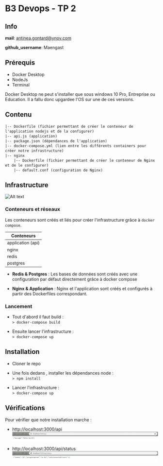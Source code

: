 # B3 Devops - TP 2

## Info

**mail**: antinea.gontard@ynov.com

**github_username**: Maengast

## Prérequis
- Docker Desktop
- NodeJs
- Terminal

Docker Desktop ne peut s'installer que sous windows 10 Pro, Entreprise ou Education. Il a fallu donc upgardee l'OS sur une de ces versions.

## Contenu

```
|-- Dockerfile (fichier permettant de créer le conteneur de l'application nodejs et de la configurer)
|-- api.js (application)
|-- package.json (dépendances de l'application)
|-- docker-compose.yml (lien entre les différents containers pour créer notre infrastructure)
|-- nginx
    |-- Dockerfile (fichier permettant de créer le conteneur de Nginx et de le configurer)
    |-- default.conf (configuration de Nginx)
```

## Infrastructure
![Alt text](images/Infrastructure.PNG "Infrastructure")

### Conteneurs et réseaux
  Les conteneurs sont créés et liés pour créer l'infrastructure grâce à `docker compose`.
  
  | Conteneurs | 
  |------------|
  | application (api) | 
  | nginx | 
  | redis | 
  |postgres| 
  
  - **Redis & Postgres** : 
  Les bases de données sont créés avec une configuration par défaut directement grâce à docker compose
  
  - **Nginx & Application** :
  Nginx et l'application sont créés et configurés à partir des Dockerfiles correspondant.
  
  
### Lancement
  - Tout d'abord il faut build :   
  `> docker-compose build` 

  - Ensuite lancer l'infrastructure :   
  `> docker-compose up`


## Installation
  - Cloner le repo
  - Une fois dedans , installer les dépendances node :   
    `> npm install`
    
  - Lancer l'infrastructure :   
    `> docker-compose up`
    
## Vérifications
Pour vérifier que notre installation marche : 
  - http://localhost:3000/api
  ![Alt text](images/Api_index.PNG "Api Index")
  
  - http://localhost:3000/api/status
  ![Alt text](images/Api_status.PNG "Api Status")
